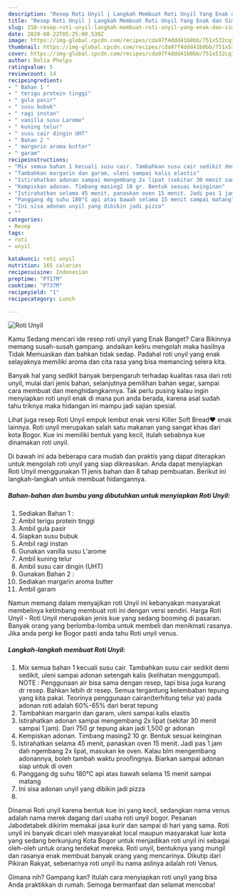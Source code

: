 ```yaml
---
description: "Resep Roti Unyil | Langkah Membuat Roti Unyil Yang Enak dan Simpel"
title: "Resep Roti Unyil | Langkah Membuat Roti Unyil Yang Enak dan Simpel"
slug: 158-resep-roti-unyil-langkah-membuat-roti-unyil-yang-enak-dan-simpel
date: 2020-08-22T05:25:00.530Z
image: https://img-global.cpcdn.com/recipes/cda97f4ddd41b0bb/751x532cq70/roti-unyil-foto-resep-utama.jpg
thumbnail: https://img-global.cpcdn.com/recipes/cda97f4ddd41b0bb/751x532cq70/roti-unyil-foto-resep-utama.jpg
cover: https://img-global.cpcdn.com/recipes/cda97f4ddd41b0bb/751x532cq70/roti-unyil-foto-resep-utama.jpg
author: Delia Phelps
ratingvalue: 5
reviewcount: 14
recipeingredient:
- " Bahan 1 "
- " terigu protein tinggi"
- " gula pasir"
- " susu bubuk"
- " ragi instan"
- " vanilla susu Larome"
- " kuning telur"
- " susu cair dingin UHT"
- " Bahan 2 "
- " margarin aroma butter"
- " garam"
recipeinstructions:
- "Mix semua bahan 1 kecuali susu cair. Tambahkan susu cair sedikit demi sedikit, uleni sampai adonan setengah kalis (kelihatan menggumpal). NOTE : Penggunaan air bisa sama dengan resep, tapi bisa juga kurang dr resep. Bahkan lebih dr resep. Semua tergantung kelembaban tepung yang kita pakai. Teorinya penggunaan cairan(terhitung telur ya) pada adonan roti adalah 60%-65% dari berat tepung"
- "Tambahkan margarin dan garam, uleni sampai kalis elastis"
- "Istirahatkan adonan sampai mengembang 2x lipat (sekitar 30 menit sampai 1 jam). Dari 750 gr tepung akan jadi 1,500 gr adonan"
- "Kempiskan adonan. Timbang masing2 10 gr. Bentuk sesuai keinginan"
- "Istirahatkan selama 45 menit, panaskan oven 15 menit. Jadi pas 1 jam dah ngembang 2x lipat, masukan ke oven. Kalau blm mengembang adonannya, boleh tambah waktu proofingnya. Biarkan sampai adonan siap untuk di oven"
- "Panggang dg suhu 180°C api atas bawah selama 15 menit sampai matang"
- "Ini sisa adonan unyil yang dibikin jadi pizza"
- ""
categories:
- Resep
tags:
- roti
- unyil

katakunci: roti unyil 
nutrition: 165 calories
recipecuisine: Indonesian
preptime: "PT17M"
cooktime: "PT37M"
recipeyield: "1"
recipecategory: Lunch

---
```



![Roti Unyil](https://img-global.cpcdn.com/recipes/cda97f4ddd41b0bb/751x532cq70/roti-unyil-foto-resep-utama.jpg)

Kamu Sedang mencari ide resep roti unyil yang Enak Banget? Cara Bikinnya memang susah-susah gampang. andaikan keliru mengolah maka hasilnya Tidak Memuaskan dan bahkan tidak sedap. Padahal roti unyil yang enak selayaknya memiliki aroma dan cita rasa yang bisa memancing selera kita.

Banyak hal yang sedikit banyak berpengaruh terhadap kualitas rasa dari roti unyil, mulai dari jenis bahan, selanjutnya pemilihan bahan segar, sampai cara membuat dan menghidangkannya. Tak perlu pusing kalau ingin menyiapkan roti unyil enak di mana pun anda berada, karena asal sudah tahu triknya maka hidangan ini mampu jadi sajian spesial.

Lihat juga resep Roti Unyil empuk lembut enak versi Killer Soft Bread❤️ enak lainnya. Roti unyil merupakan salah satu makanan yang sangat khas dari kota Bogor. Kue ini memiliki bentuk yang kecil, itulah sebabnya kue dinamakan roti unyil.


Di bawah ini ada beberapa cara mudah dan praktis yang dapat diterapkan untuk mengolah roti unyil yang siap dikreasikan. Anda dapat menyiapkan Roti Unyil menggunakan 11 jenis bahan dan 8 tahap pembuatan. Berikut ini langkah-langkah untuk membuat hidangannya.

<!--inarticleads1-->

##### Bahan-bahan dan bumbu yang dibutuhkan untuk menyiapkan Roti Unyil:

1. Sediakan  Bahan 1 :
1. Ambil  terigu protein tinggi
1. Ambil  gula pasir
1. Siapkan  susu bubuk
1. Ambil  ragi instan
1. Gunakan  vanilla susu L&#39;arome
1. Ambil  kuning telur
1. Ambil  susu cair dingin (UHT)
1. Gunakan  Bahan 2 :
1. Sediakan  margarin aroma butter
1. Ambil  garam


Namun memang dalam menyajikan roti Unyil ini kebanyakan masyarakat membelinya ketimbang membuat roti ini dengan versi sendiri. Harga Roti Unyil - Roti Unyil merupakan jenis kue yang sedang booming di pasaran. Banyak orang yang berlomba-lomba untuk membeli dan menikmati rasanya. Jika anda pergi ke Bogor pasti anda tahu Roti unyil venus. 

<!--inarticleads2-->

##### Langkah-langkah membuat Roti Unyil:

1. Mix semua bahan 1 kecuali susu cair. Tambahkan susu cair sedikit demi sedikit, uleni sampai adonan setengah kalis (kelihatan menggumpal). NOTE : Penggunaan air bisa sama dengan resep, tapi bisa juga kurang dr resep. Bahkan lebih dr resep. Semua tergantung kelembaban tepung yang kita pakai. Teorinya penggunaan cairan(terhitung telur ya) pada adonan roti adalah 60%-65% dari berat tepung
1. Tambahkan margarin dan garam, uleni sampai kalis elastis
1. Istirahatkan adonan sampai mengembang 2x lipat (sekitar 30 menit sampai 1 jam). Dari 750 gr tepung akan jadi 1,500 gr adonan
1. Kempiskan adonan. Timbang masing2 10 gr. Bentuk sesuai keinginan
1. Istirahatkan selama 45 menit, panaskan oven 15 menit. Jadi pas 1 jam dah ngembang 2x lipat, masukan ke oven. Kalau blm mengembang adonannya, boleh tambah waktu proofingnya. Biarkan sampai adonan siap untuk di oven
1. Panggang dg suhu 180°C api atas bawah selama 15 menit sampai matang
1. Ini sisa adonan unyil yang dibikin jadi pizza
1. 


Dinamai Roti unyil karena bentuk kue ini yang kecil, sedangkan nama venus adalah nama merek dagang dari usaha roti unyil bogor. Pesanan Jabodetabek dikirim memakai jasa kurir dan sampai di hari yang sama. Roti unyil ini banyak dicari oleh masyarakat local maupun masyarakat luar kota yang sedang berkunjung Kota Bogor untuk menjadikan roti unyil ini sebagai oleh-oleh untuk orang terdekat mereka. Roti unyil, bentuknya yang mungil dan rasanya enak membuat banyak orang yang mencarinya. Dikutip dari Pikiran Rakyat, sebenarnya roti unyil itu nama aslinya adalah roti Venus. 

Gimana nih? Gampang kan? Itulah cara menyiapkan roti unyil yang bisa Anda praktikkan di rumah. Semoga bermanfaat dan selamat mencoba!
